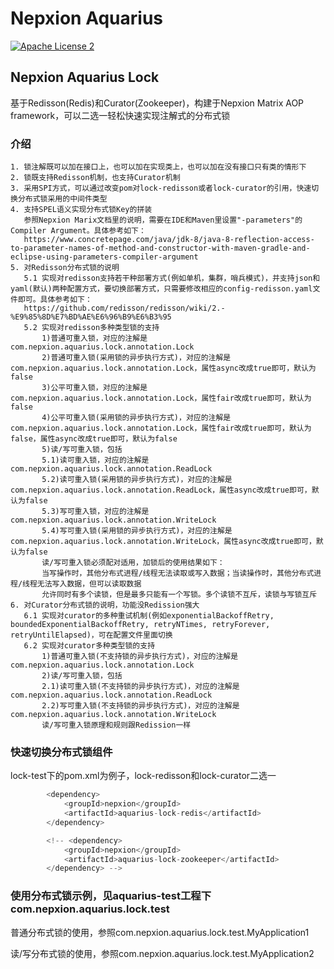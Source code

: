 # Nepxion Aquarius
[![Apache License 2](https://img.shields.io/badge/license-ASF2-blue.svg)](https://www.apache.org/licenses/LICENSE-2.0.txt)

## Nepxion Aquarius Lock
基于Redisson(Redis)和Curator(Zookeeper)，构建于Nepxion Matrix AOP framework，可以二选一轻松快速实现注解式的分布式锁

### 介绍
    1. 锁注解既可以加在接口上，也可以加在实现类上，也可以加在没有接口只有类的情形下
    2. 锁既支持Redisson机制，也支持Curator机制
    3. 采用SPI方式，可以通过改变pom对lock-redisson或者lock-curator的引用，快速切换分布式锁采用的中间件类型
    4. 支持SPEL语义实现分布式锁Key的拼装
       参照Nepxion Marix文档里的说明，需要在IDE和Maven里设置"-parameters"的Compiler Argument。具体参考如下：
       https://www.concretepage.com/java/jdk-8/java-8-reflection-access-to-parameter-names-of-method-and-constructor-with-maven-gradle-and-eclipse-using-parameters-compiler-argument
    5. 对Redisson分布式锁的说明
       5.1 实现对redisson支持若干种部署方式(例如单机，集群，哨兵模式)，并支持json和yaml(默认)两种配置方式，要切换部署方式，只需要修改相应的config-redisson.yaml文件即可。具体参考如下：
       https://github.com/redisson/redisson/wiki/2.-%E9%85%8D%E7%BD%AE%E6%96%B9%E6%B3%95
       5.2 实现对redisson多种类型锁的支持
           1)普通可重入锁，对应的注解是com.nepxion.aquarius.lock.annotation.Lock
           2)普通可重入锁(采用锁的异步执行方式)，对应的注解是com.nepxion.aquarius.lock.annotation.Lock，属性async改成true即可，默认为false
           3)公平可重入锁，对应的注解是com.nepxion.aquarius.lock.annotation.Lock，属性fair改成true即可，默认为false
           4)公平可重入锁(采用锁的异步执行方式)，对应的注解是com.nepxion.aquarius.lock.annotation.Lock，属性fair改成true即可，默认为false，属性async改成true即可，默认为false
           5)读/写可重入锁，包括
           5.1)读可重入锁，对应的注解是com.nepxion.aquarius.lock.annotation.ReadLock
           5.2)读可重入锁(采用锁的异步执行方式)，对应的注解是com.nepxion.aquarius.lock.annotation.ReadLock，属性async改成true即可，默认为false
           5.3)写可重入锁，对应的注解是com.nepxion.aquarius.lock.annotation.WriteLock
           5.4)写可重入锁(采用锁的异步执行方式)，对应的注解是com.nepxion.aquarius.lock.annotation.WriteLock，属性async改成true即可，默认为false
           读/写可重入锁必须配对适用，加锁后的使用结果如下：
           当写操作时，其他分布式进程/线程无法读取或写入数据；当读操作时，其他分布式进程/线程无法写入数据，但可以读取数据
           允许同时有多个读锁，但是最多只能有一个写锁。多个读锁不互斥，读锁与写锁互斥
    6. 对Curator分布式锁的说明，功能没Redission强大
       6.1 实现对curator的多种重试机制(例如exponentialBackoffRetry, boundedExponentialBackoffRetry, retryNTimes, retryForever, retryUntilElapsed)，可在配置文件里面切换
       6.2 实现对curator多种类型锁的支持
           1)普通可重入锁(不支持锁的异步执行方式)，对应的注解是com.nepxion.aquarius.lock.annotation.Lock
           2)读/写可重入锁，包括
           2.1)读可重入锁(不支持锁的异步执行方式)，对应的注解是com.nepxion.aquarius.lock.annotation.ReadLock
           2.2)写可重入锁(不支持锁的异步执行方式)，对应的注解是com.nepxion.aquarius.lock.annotation.WriteLock
           读/写可重入锁原理和规则跟Redission一样

### 快速切换分布式锁组件
lock-test下的pom.xml为例子，lock-redisson和lock-curator二选一
```java
        <dependency>
            <groupId>nepxion</groupId>
            <artifactId>aquarius-lock-redis</artifactId>
        </dependency>

        <!-- <dependency>
            <groupId>nepxion</groupId>
            <artifactId>aquarius-lock-zookeeper</artifactId>
        </dependency> -->
```

### 使用分布式锁示例，见aquarius-test工程下com.nepxion.aquarius.lock.test	   
普通分布式锁的使用，参照com.nepxion.aquarius.lock.test.MyApplication1

读/写分布式锁的使用，参照com.nepxion.aquarius.lock.test.MyApplication2